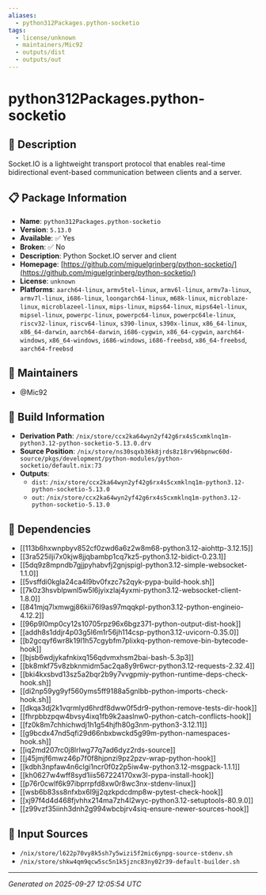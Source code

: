 ```yaml
---
aliases:
  - python312Packages.python-socketio
tags:
  - license/unknown
  - maintainers/Mic92
  - outputs/dist
  - outputs/out
---
```


# python312Packages.python-socketio

## 📝 Description

Socket.IO is a lightweight transport protocol that enables real-time
bidirectional event-based communication between clients and a server.


## 📋 Package Information

- **Name**: `python312Packages.python-socketio`
- **Version**: `5.13.0`
- **Available**: ✅ Yes
- **Broken**: ✅ No
- **Description**: Python Socket.IO server and client
- **Homepage**: [https://github.com/miguelgrinberg/python-socketio/](https://github.com/miguelgrinberg/python-socketio/)
- **License**: `unknown`
- **Platforms**: `aarch64-linux`, `armv5tel-linux`, `armv6l-linux`, `armv7a-linux`, `armv7l-linux`, `i686-linux`, `loongarch64-linux`, `m68k-linux`, `microblaze-linux`, `microblazeel-linux`, `mips-linux`, `mips64-linux`, `mips64el-linux`, `mipsel-linux`, `powerpc-linux`, `powerpc64-linux`, `powerpc64le-linux`, `riscv32-linux`, `riscv64-linux`, `s390-linux`, `s390x-linux`, `x86_64-linux`, `x86_64-darwin`, `aarch64-darwin`, `i686-cygwin`, `x86_64-cygwin`, `aarch64-windows`, `x86_64-windows`, `i686-windows`, `i686-freebsd`, `x86_64-freebsd`, `aarch64-freebsd`
## 👥 Maintainers

- @Mic92


## 🔧 Build Information

- **Derivation Path**: `/nix/store/ccx2ka64wyn2yf42g6rx4s5cxmklnq1m-python3.12-python-socketio-5.13.0.drv`
- **Source Position**: `/nix/store/ns30sqxb36k8jrds8z18rv96bpnwc60d-source/pkgs/development/python-modules/python-socketio/default.nix:73`
- **Outputs**:
  - `dist`:  `/nix/store/ccx2ka64wyn2yf42g6rx4s5cxmklnq1m-python3.12-python-socketio-5.13.0`
  - `out`:  `/nix/store/ccx2ka64wyn2yf42g6rx4s5cxmklnq1m-python3.12-python-socketio-5.13.0`

## 🔗 Dependencies

- [[113b6hxwnpbyv852cf0zwd6a6z2w8m68-python3.12-aiohttp-3.12.15]]
- [[3ra525ilji7x0kjw8jjqbambp1cq7kz5-python3.12-bidict-0.23.1]]
- [[5dq9z8mpndb7gjjpyhabvfj2gnjspigl-python3.12-simple-websocket-1.1.0]]
- [[5vsffdi0kgla24ca4l9bv0fxzc7s2qyk-pypa-build-hook.sh]]
- [[7k0z3hsvblpwnl5w5l6jyixzlaj4yxmi-python3.12-websocket-client-1.8.0]]
- [[841mjq7lxmwgj86kii76l9as97mqqkpl-python3.12-python-engineio-4.12.2]]
- [[96p9l0mp0cy12s10705rpz96x6bgz371-python-output-dist-hook]]
- [[addh8s1ddjr4p03g5l6m1r56jh114csp-python3.12-uvicorn-0.35.0]]
- [[b2gcqyf6wr8k19l1h57cgybfm7plixkq-python-remove-bin-bytecode-hook]]
- [[bjsb6wdjykafnkixq156qdvmxhsm2bai-bash-5.3p3]]
- [[bk8mkf75v8zbknmidm5ac2qa8y9r6wcr-python3.12-requests-2.32.4]]
- [[bki4kxsbvd13sz5a2bqr2b9y7vvgpmiy-python-runtime-deps-check-hook.sh]]
- [[di2np59yg9yf560yms5ff9188a5gnlbb-python-imports-check-hook.sh]]
- [[dkqa3dj2k1vqrmlyd6hrdf8dww0f5dr9-python-remove-tests-dir-hook]]
- [[fhrpbbzpqw4bvsy4ixq1fb9k2aaslnw0-python-catch-conflicts-hook]]
- [[fz0k8m7chhichwdj1h1g54hjfh80g3nm-python3-3.12.11]]
- [[g9bcdx47nd5qfi29d66nbxbwckd5g99m-python-namespaces-hook.sh]]
- [[iq2md207rc0j8lrlwg77q7ad6dyz2rds-source]]
- [[j45jmjf6mwz46p7f0f8hjpnzi9pz2pzv-wrap-python-hook]]
- [[kdbh3npfaw4n6clgi1ncr0f0z2p5iw4w-python3.12-msgpack-1.1.1]]
- [[kh0627w4wff8syd1iis567224170xw3l-pypa-install-hook]]
- [[p76r0cwlf6k97ibprrpfd8xw0r8wc3nx-stdenv-linux]]
- [[wsb6b83ss8nfxbx6l9jj2qzkpdcdmp8w-pytest-check-hook]]
- [[xj97f4d4d468fjvhhx214ma7zh4l2wyc-python3.12-setuptools-80.9.0]]
- [[z99vzf35iinh3dnh2g994wbcbjrv4siq-ensure-newer-sources-hook]]

## 📁 Input Sources

- `/nix/store/l622p70vy8k5sh7y5wizi5f2mic6ynpg-source-stdenv.sh`
- `/nix/store/shkw4qm9qcw5sc5n1k5jznc83ny02r39-default-builder.sh`

---
*Generated on 2025-09-27 12:05:54 UTC*
